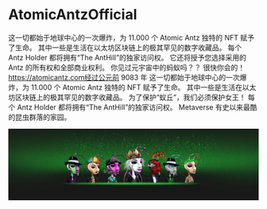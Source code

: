 # AtomicAntzOfficial

这一切都始于地球中心的一次爆炸，为 11.000 个 Atomic Antz 独特的 NFT 赋予了生命。 其中一些是生活在以太坊区块链上的极其罕见的数字收藏品。 每个 Antz Holder 都将拥有“The AntHill”的独家访问权。 它还将授予您选择采用的 Antz 的所有权和全部商业权利。 你见过元宇宙中的蚂蚁吗？？ 很快你会的！ https://atomicantz.com经过公元前 9083 年
这一切都始于地球中心的一次爆炸，为 11.000 个 Atomic Antz 独特的 NFT 赋予了生命。 其中一些是生活在以太坊区块链上的极其罕见的数字收藏品。 为了保护“蚁丘”，我们必须保护女王！ 每个 Antz Holder 都将拥有“The AntHill”的独家访问权。 Metaverse 有史以来最酷的昆虫群落的家园。

![unnamed](unnamed.png)
